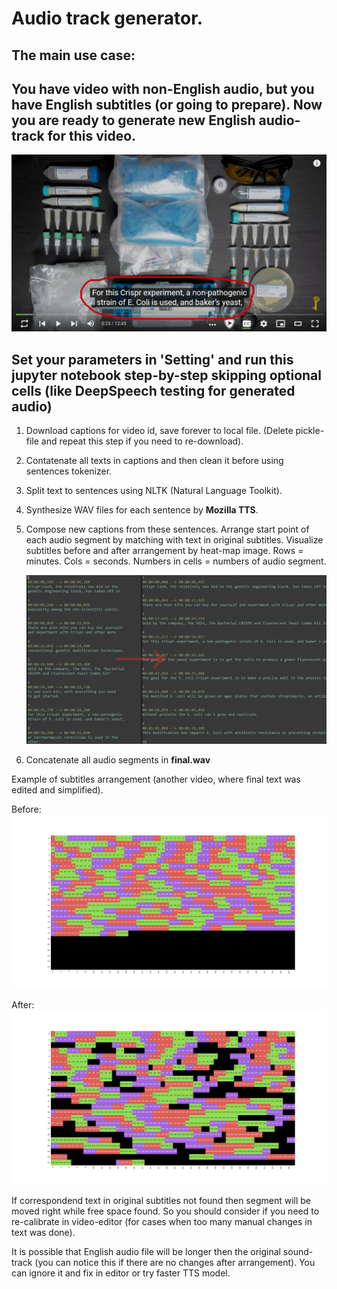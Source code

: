 # Audio track generator.

## The main use case:

## You have video with non-English audio, but you have English subtitles (or going to prepare). Now you are ready to generate new English audio-track for this video.

![use-case](/img/use-case.jpg)

## Set your parameters in 'Setting' and run this jupyter notebook step-by-step skipping optional cells (like DeepSpeech testing for generated audio)

1) Download captions for video id, save forever to local file. (Delete  pickle-file and repeat this step if you need to re-download).

2) Contatenate all texts in captions and then clean it before using sentences tokenizer.

3) Split text to sentences using NLTK (Natural Language Toolkit).

4) Synthesize WAV files for each sentence by  **Mozilla TTS**.

5) Compose new captions from these sentences. Arrange start point of each audio segment by matching  with text in original subtitles. Visualize subtitles before and after arrangement by heat-map image. Rows = minutes. Cols = seconds. Numbers in cells = numbers of audio segment.

   ![subtitles](/img/subtitles.png)

6) Concatenate all audio segments in **final.wav**

Example of subtitles arrangement (another video, where final text was edited and simplified).

Before:
![before](/img/before.png)

After:
![after](/img/after.png)

If correspondend text in original subtitles not found then segment will be moved right while free space found. So you should consider if you need to re-calibrate in video-editor (for cases when too many manual changes in text was done).

It is possible that English audio file will be longer then the original sound-track (you can notice this if there are no changes after arrangement). You can ignore it and fix in editor or try faster TTS model.
